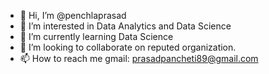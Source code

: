- 👋 Hi, I’m @penchlaprasad
- 👀 I’m interested in Data Analytics and Data Science
- 🌱 I’m currently learning Data Science
- 💞️ I’m looking to collaborate on reputed organization.
- 📫 How to reach me  gmail: prasadpancheti89@gmail.com
<!---
penchlaprasad/penchlaprasad is a ✨ special ✨ repository because its `README.md` (this file) appears on your GitHub profile.
You can click the Preview link to take a look at your changes.
--->
